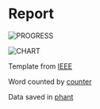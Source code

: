 Report
======
![PROGRESS](https://www.sharelatex.com/github/repos/zedoul/AnomalyDetection/builds/latest/badge.svg)

![CHART](https://raw.githubusercontent.com/zedoul/AnomalyDetection/master/report/chart.png)

Template from [IEEE](http://www.ieee.org/conferences_events/conferences/publishing/templates.html)

Word counted by [counter](http://app.uio.no/ifi/texcount/download.html)

Data saved in [phant](https://data.sparkfun.com/)
